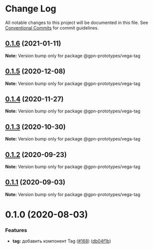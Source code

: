 # Change Log

All notable changes to this project will be documented in this file.
See [Conventional Commits](https://conventionalcommits.org) for commit guidelines.

## [0.1.6](https://github.com/gpn-prototypes/vega-ui/compare/@gpn-prototypes/vega-tag@0.1.5...@gpn-prototypes/vega-tag@0.1.6) (2021-01-11)

**Note:** Version bump only for package @gpn-prototypes/vega-tag





## [0.1.5](https://github.com/gpn-prototypes/vega-ui/compare/@gpn-prototypes/vega-tag@0.1.4...@gpn-prototypes/vega-tag@0.1.5) (2020-12-08)

**Note:** Version bump only for package @gpn-prototypes/vega-tag





## [0.1.4](https://github.com/gpn-prototypes/vega-ui/compare/@gpn-prototypes/vega-tag@0.1.3...@gpn-prototypes/vega-tag@0.1.4) (2020-11-27)

**Note:** Version bump only for package @gpn-prototypes/vega-tag





## [0.1.3](https://github.com/gpn-prototypes/vega-ui/compare/@gpn-prototypes/vega-tag@0.1.2...@gpn-prototypes/vega-tag@0.1.3) (2020-10-30)

**Note:** Version bump only for package @gpn-prototypes/vega-tag





## [0.1.2](https://github.com/gpn-prototypes/vega-ui/compare/@gpn-prototypes/vega-tag@0.1.1...@gpn-prototypes/vega-tag@0.1.2) (2020-09-23)

**Note:** Version bump only for package @gpn-prototypes/vega-tag





## [0.1.1](https://github.com/gpn-prototypes/vega-ui/compare/@gpn-prototypes/vega-tag@0.1.0...@gpn-prototypes/vega-tag@0.1.1) (2020-09-03)

**Note:** Version bump only for package @gpn-prototypes/vega-tag





# 0.1.0 (2020-08-03)


### Features

* **tag:** добавить компонент Tag ([#168](https://github.com/gpn-prototypes/vega-ui/issues/168)) ([db04f1b](https://github.com/gpn-prototypes/vega-ui/commit/db04f1b0f70dd2d5401cc3da229aab5a86fa2e10))

